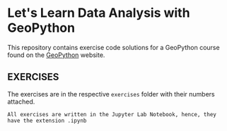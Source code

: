 # Let's Learn Data Analysis with GeoPython

This repository contains exercise code solutions for a GeoPython course found on the [GeoPython](https://geo-python-site.readthedocs.io/en/latest) website.

## EXERCISES

The exercises are in the respective `exercises` folder with their numbers attached.

`All exercises are written in the Jupyter Lab Notebook, hence, they have the extension .ipynb`
